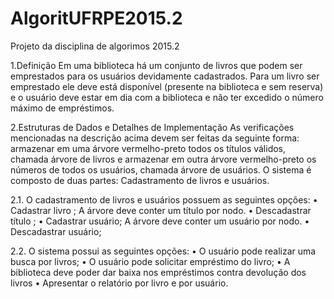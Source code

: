 # AlgoritUFRPE2015.2
Projeto da disciplina de algorimos 2015.2



1.Definição 
Em   uma   biblioteca   há   um   conjunto   de   livros   que  podem   ser   emprestados   para   os   usuários
devidamente cadastrados. Para um livro ser emprestado ele deve está disponível (presente na
biblioteca e sem reserva) e o usuário deve estar em dia com a biblioteca e não ter excedido o
número máximo de empréstimos. 

2.Estruturas de Dados e Detalhes de Implementação 
As verificações mencionadas na descrição acima devem ser feitas da seguinte forma: armazenar em
uma árvore vermelho-preto todos os títulos válidos, chamada árvore de livros e armazenar em outra
árvore vermelho-preto os números de todos os usuários, chamada árvore de usuários. O sistema é
composto de duas partes: Cadastramento de livros e usuários. 

2.1. O cadastramento de livros e usuários possuem as seguintes opções:
  • Cadastrar livro ; 
      A árvore deve conter um título por nodo. 
  • Descadastrar título ; 
  • Cadastrar usuário; 
      A árvore deve conter um usuário por nodo. 
  • Descadastrar usuário; 

2.2. O sistema possui as seguintes opções:
• O usuário pode realizar uma busca por livros; 
• O usuário pode solicitar empréstimo do livro; 
• A biblioteca deve poder dar baixa nos empréstimos contra devolução dos livros 
• Apresentar o relatório por livro e por usuário. 
